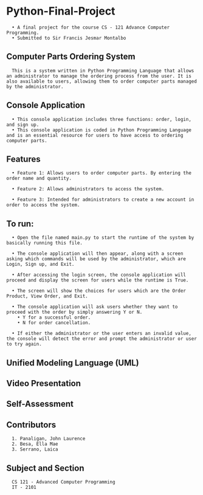 # Python-Final-Project
      • A final project for the course CS - 121 Advance Computer Programming.
      • Submitted to Sir Francis Jesmar Montalbo

## Computer Parts Ordering System 
      This is a system written in Python Programming Language that allows an administrator to manage the ordering process from the user. It is also available to users, allowing them to order computer parts managed by the administrator.


## Console Application 
      • This console application includes three functions: order, login, and sign up.
      • This console application is coded in Python Programming Language and is an essential resource for users to have access to ordering computer parts.

## Features 
      • Feature 1: Allows users to order computer parts. By entering the order name and quantity.

      • Feature 2: Allows administrators to access the system.

      • Feature 3: Intended for administrators to create a new account in order to access the system.

## To run:
      • Open the file named main.py to start the runtime of the system by basically running this file.

      • The console application will then appear, along with a screen asking which commands will be used by the administrator, which are Login, Sign up, and Exit.

      • After accessing the login screen, the console application will proceed and display the screen for users while the runtime is True.

      • The screen will show the choices for users which are the Order Product, View Order, and Exit.

      • The console application will ask users whether they want to proceed with the order by simply answering Y or N.
        • Y for a successful order.
        • N for order cancellation.

      • If either the administrator or the user enters an invalid value, the console will detect the error and prompt the administrator or user to try again.

## Unified Modeling Language (UML)

## Video Presentation

## Self-Assessment

## Contributors
      1. Panaligan, John Laurence 
      2. Besa, Ella Mae
      3. Serrano, Laica 

## Subject and Section
      CS 121 - Advanced Computer Programming
      IT - 2101

